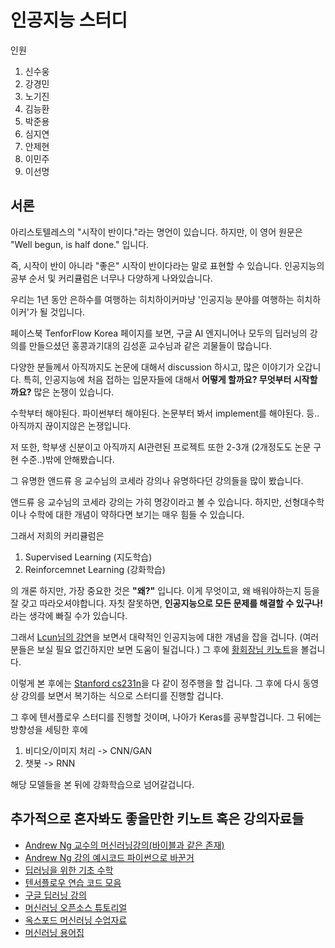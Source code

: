 # 인공지능 스터디 

인원

1. 신수웅
2. 강경민
3. 노기진
4. 김능환
5. 박준용
6. 심지연
7. 안제현
8. 이민주
9. 이선명

## 서론

아리스토텔레스의 "시작이 반이다."라는 명언이 있습니다.
하지만, 이 영어 원문은 "Well begun, is half done." 입니다. 

즉, 시작이 반이 아니라 "좋은" 시작이 반이다라는 말로 표현할 수 있습니다.
인공지능의 공부 순서 및 커리큘럼은 너무나 다양하게 나와있습니다.

우리는 1년 동안 은하수를 여행하는 히치하이커마냥 '인공지능 분야를 여행하는 히치하이커'가 될 것입니다. 

페이스북 TenforFlow Korea 페이지를 보면, 구글 AI 엔지니어나 모두의 딥러닝의 강의를 만들으셨던 홍콩과기대의 김성훈 교수님과 같은 괴물들이 많습니다.

다양한 분들께서 아직까지도 논문에 대해서 discussion 하시고, 많은 이야기가 오갑니다.
특히, 인공지능에 처음 접하는 입문자들에 대해서 **어떻게 할까요? 무엇부터 시작할까요?**
많은 논쟁이 있습니다. 

수학부터 해야된다. 파이썬부터 해야된다. 논문부터 봐서 implement를 해야된다. 등..
아직까지 끊이지않은 논쟁입니다. 

저 또한, 학부생 신분이고 아직까지 AI관련된 프로젝트 또한 2-3개 (2개정도도 논문 구현 수준..)밖에 안해봤습니다.

그 유명한 앤드류 응 교수님의 코세라 강의나 유명하다던 강의들을 많이 봤습니다.

앤드류 응 교수님의 코세라 강의는 가히 명강이라고 볼 수 있습니다. 
하지만, 선형대수학이나 수학에 대한 개념이 약하다면 보기는 매우 힘들 수 있습니다.

그래서 저희의 커리큘럼은 

1. Supervised Learning (지도학습)
2. Reinforcemnet Learning (강화학습)

의 개론 하지만, 가장 중요한 것은 **"왜?"** 입니다. 이게 무엇이고, 왜 배워야하는지 등을 
잘 갖고 따라오셔야합니다. 자칫 잘못하면, **인공지능으로 모든 문제를 해결할 수 있구나!** 라는 생각에 빠질 수가 있습니다. 

그래서 [Lcun님의 강연](https://www.youtube.com/watch?v=_1Cyyt-4-n8)을 보면서 
대략적인 인공지능에 대한 개념을 잡을 겁니다. (여러분들은 보실 필요 없긴하지만 보면 도움이 될겁니다.) 그 후에 [황회장님 키노트](https://www.youtube.com/watch?v=npzRyTimcZo&t=6209s)을 볼겁니다. 

이렇게 본 후에는 [Stanford cs231n](http://cs231n.github.io)을 다 같이 정주행을 할 겁니다. 그 후에 다시 동영상 강의를 보면서 복기하는 식으로 스터디를 진행할 겁니다.

그 후에 텐서플로우 스터디를 진행할 것이며, 나아가 Keras를 공부할겁니다. 
그 뒤에는 방향성을 세팅한 후에 
1. 비디오/이미지 처리 -> CNN/GAN 
2. 챗봇 -> RNN 

해당 모델들을 본 뒤에 강화학습으로 넘어갈겁니다.

## 추가적으로 혼자봐도 좋을만한 키노트 혹은 강의자료들
- [Andrew Ng 교수의 머신러닝강의(바이블과 같은 존재)](https://click.linksynergy.com/deeplink?id=nbJH6*TrzAA&mid=40328&murl=https%3A%2F%2Fwww.coursera.org%2Flearn%2Fmachine-learning)
- [Andrew Ng 강의 예시코드 파이썬으로 바꾼거](https://github.com/kaleko/CourseraML)
- [딥러닝을 위한 기초 수학](https://www.slideshare.net/theeluwin/ss-69596991)
- [텐서플로우 연습 코드 모음](https://github.com/golbin/TensorFlow-Tutorials)
- [구글 딥러닝 강의](https://www.udacity.com/course/deep-learning--ud730)
- [머신러닝 오픈소스 튜토리얼](https://scikit-learn.org/stable/tutorial/)
- [옥스포드 머신러닝 수업자료](https://www.cs.ox.ac.uk/people/nando.defreitas/machinelearning/)
- [머신러닝 용어집](https://developers.google.com/machine-learning/glossary/?hl=ko)
